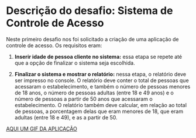 # Descrição do desafio: Sistema de Controle de Acesso

Neste primeiro desafio nos foi solicitado a criação de uma aplicação de controle de acesso.
Os requisitos eram:


1. **Inserir idade de pessoa cliente no sistema:** essa etapa se repete até que a opção de finalizar o sistema seja escolhida.

2. **Finalizar o sistema e mostrar o relatório:** nessa etapa, o relatório deve ser impresso no console. O relatório deve conter o total de pessoas que acessaram o estabelecimento, e também o número de pessoas menores de 18 anos, o número de pessoas adultas (entre 18 e 49 anos) e o número de pessoas a partir de 50 anos que acessaram o estabelecimento. O relatório também deve calcular, em relação ao total de pessoas, a porcentagem delas que eram menores de 18, que eram adultas (entre 18 e 49), e as a partir de 50.

<a href="https://gfycat.com/tallinfiniteearthworm"> AQUI UM GIF DA APLICAÇÃO </a>
